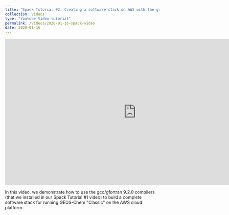 ```yaml
---
title: "Spack Tutorial #2: Creating a software stack on AWS with the gcc/gfortran 9.2.0 compilers"
collection: videos
type: "Youtube Video tutorial"
permalink: /videos/2020-01-16-spack-video
date: 2020-01-16
---
```


<iframe width="853" height="480" src="https://www.youtube.com/embed/6tGCD3zQQW0" title="YouTube video player" frameborder="0" allow="accelerometer; autoplay; clipboard-write; encrypted-media; gyroscope; picture-in-picture" allowfullscreen></iframe>

In this video, we demonstrate how to use the gcc/gfortran 9.2.0
compilers (that we installed in our Spack Tutorial #1 video) to build
a complete software stack for running GEOS-Chem "Classic" on the AWS
cloud platform. 



